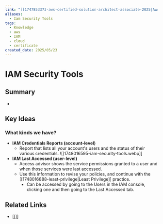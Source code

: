 ```yaml
---
link: "[[1747853373-aws-certified-solution-architect-associate-2025|Aws Certified Solution Architect Associate 2025]]"
aliases:
  - Iam Security Tools
tags:
  - Knowledge
  - aws
  - IAM
  - cloud
  - certificate
created_date: 2025/05/23
---
```

# IAM Security Tools
## Summary
- 
## Key Ideas
### What kinds we have?
- **IAM Credentials Reports (account-level)**
	- Report that lists all your account's users and the status of their various credentials.
![[1748016595-iam-security-tools.webp]]
- **IAM Last Accessed (user-level)**
	- Access advisor shows the service permissions granted to a user and when those services were last accessed.
	- Use this information to revise your policies, and continue with the [[1748016888-least-privilege|Least Privilege]] practice.
		- Can be accessed by going to the Users in the IAM console, clicking one and then going to the Last Accessed tab.
## Related Links
- [[]]
